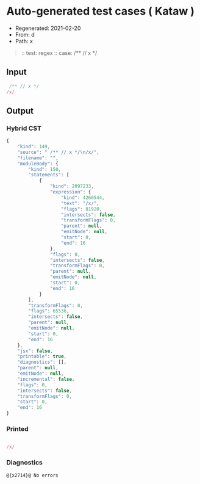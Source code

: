 # Auto-generated test cases ( Kataw )
- Regenerated: 2021-02-20
- From: d
- Path: x
> :: test: regex
> :: case:  /** // x */
## Input

`````js
 /** // x */
/x/
`````

## Output


### Hybrid CST


```javascript
{
    "kind": 149,
    "source": " /** // x */\n/x/",
    "filename": "",
    "moduleBody": {
        "kind": 150,
        "statements": [
            {
                "kind": 2097233,
                "expression": {
                    "kind": 4260544,
                    "text": "/x/",
                    "flags": 81920,
                    "intersects": false,
                    "transformFlags": 0,
                    "parent": null,
                    "emitNode": null,
                    "start": 0,
                    "end": 16
                },
                "flags": 0,
                "intersects": false,
                "transformFlags": 0,
                "parent": null,
                "emitNode": null,
                "start": 0,
                "end": 16
            }
        ],
        "transformFlags": 0,
        "flags": 65536,
        "intersects": false,
        "parent": null,
        "emitNode": null,
        "start": 0,
        "end": 16
    },
    "jsx": false,
    "printable": true,
    "diagnostics": [],
    "parent": null,
    "emitNode": null,
    "incremental": false,
    "flags": 0,
    "intersects": false,
    "transformFlags": 0,
    "start": 0,
    "end": 16
}
```

### Printed


```javascript

/x/

```

### Diagnostics


```javascript
@{x2714}@ No errors
```

